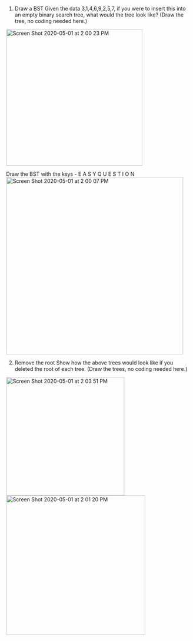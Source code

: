 1. Draw a BST
Given the data 3,1,4,6,9,2,5,7, if you were to insert this into an empty binary search tree, what would the tree look like? (Draw the tree, no coding needed here.)
<img width="370" alt="Screen Shot 2020-05-01 at 2 00 23 PM" src="https://user-images.githubusercontent.com/52330544/80842006-6b137480-8bb5-11ea-8cde-6a43c101f891.png">

Draw the BST with the keys - E A S Y Q U E S T I O N
<img width="481" alt="Screen Shot 2020-05-01 at 2 00 07 PM" src="https://user-images.githubusercontent.com/52330544/80842033-79fa2700-8bb5-11ea-8730-a06e2a966fc1.png">

2. Remove the root
Show how the above trees would look like if you deleted the root of each tree. (Draw the trees, no coding needed here.)
<img width="321" alt="Screen Shot 2020-05-01 at 2 03 51 PM" src="https://user-images.githubusercontent.com/52330544/80842069-8da58d80-8bb5-11ea-90c3-5067e9412130.png">
<img width="378" alt="Screen Shot 2020-05-01 at 2 01 20 PM" src="https://user-images.githubusercontent.com/52330544/80842086-94cc9b80-8bb5-11ea-8bdb-a67ae83f10a3.png">